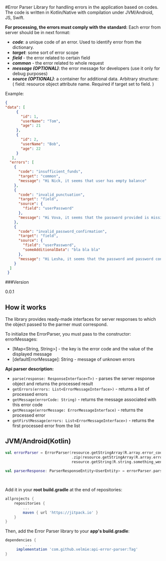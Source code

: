 #Error Parser
Library for handling errors in the application based on codes.
The code is written in Kotlin/Native with compilation under JVM/Android, JS, Swift.

**For processing, the errors must comply with the standard:**
Each error from server should be in next format:

- ***code***: a unique code of an error. Used to identify error from the dictionary.
- ***target***: some sort of error scope
- ***field*** - the error related to certain field
- ***common*** - the error related to whole request
- ***message (OPTIONAL)***: the error message for developers (use it only for debug purposes)
- ***source (OPTIONAL)***: a container for additional data. Arbitrary structure: ( field: resource object attribute name. Required if target set to field. )

Example:
```json
{
"data": [
     {
       "id": 1,
       "userName": "Tom",
       "age": 21
     },
     {
       "id": 2,
       "userName": "Bob",
       "age": 22
     }
   ],
  "errors": [
    {
      "code": "insufficient_funds",
      "target": "common",
      "message": "Hi Nick, it seems that user has empty balance"
    },
    {
      "code": "invalid_punctuation",
      "target": "field",
      "source": {
        "field": "userPassword"
      },
      "message": "Hi Vova, it seems that the password provided is missing a punctuation character"
    },
    {
      "code": "invalid_password_confirmation",
      "target": "field",
      "source": {
        "field": "userPassword",
        "someAdditionalData": "bla bla bla"
      },
      "message": "Hi Lesha, it seems that the password and password confirmation fields do not match"
    }
  ]
 }
```
###Version

0.0.1



How it works
-------------
The library provides ready-made interfaces for server responses to which the object passed to the parmer must correspond.

To initialize the ErrorParser, you must pass to the constructor:
  errorMessages: 
- [Map<String, String>] - the key is the error code and the value of the displayed message
- [defaultErrorMessage]: String - message of unknown errors


**Api parser description:**
- `parse(response: ResponseInterface<T>)` - parses the server response object and returns the processed result
- `getErrors(errors: List<ErrorMessageInterface>)` - returns a list of processed errors
- `getMessage(errorCode: String)` - returns the message associated with this error code
- `getMessage(errorMessage: ErrorMessageInterface)` - returns the processed error
- `getFirstMessage(errors: List<ErrorMessageInterface>)` - returns the first processed error from the list

JVM/Android(Kotlin)
-------------

```kotlin
val errorParser = ErrorParser(resource.getStringArray(R.array.error_code)
                              .zip(resource.getStringArray(R.array.error_message)).toMap(),
                              resource.getString(R.string.something_went_wrong))
               
val parserResponse: ParserResponseEntity<UserEntity> = errorParser.parse(serverResponse)
                              
                              
```
Add it in your **root build.gradle** at the end of repositories:
```groovy
allprojects {
	repositories {
		...
		maven { url 'https://jitpack.io' }
	}
}
```
Then, add the Error Parser library to your **app's build.gradle**:
```groovy
dependencies {
         ...
	 implementation 'com.github.velmie:api-error-parser:Tag'
}
```